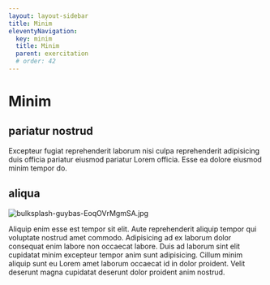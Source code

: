 ```yaml
---
layout: layout-sidebar
title: Minim
eleventyNavigation:
  key: minim
  title: Minim
  parent: exercitation
  # order: 42
---
```


# Minim

## pariatur nostrud

Excepteur fugiat reprehenderit laborum nisi culpa reprehenderit adipisicing duis officia pariatur eiusmod pariatur Lorem officia. Esse ea dolore eiusmod minim tempor do.

## aliqua

<img class="bordered" src="/_merged_assets/_static/images/bulksplash-guybas-EoqOVrMgmSA.jpg" alt="bulksplash-guybas-EoqOVrMgmSA.jpg" />

Aliquip enim esse est tempor sit elit. Aute reprehenderit aliquip tempor qui voluptate nostrud amet commodo. Adipisicing ad ex laborum dolor consequat enim labore non occaecat labore. Duis ad laborum sint elit cupidatat minim excepteur tempor anim sunt adipisicing. Cillum minim aliquip sunt eu Lorem amet laborum occaecat id in dolor proident. Velit deserunt magna cupidatat deserunt dolor proident anim nostrud.
